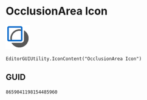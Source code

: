 # OcclusionArea Icon
![](/img/OcclusionArea%20Icon.png)

``` CSharp
EditorGUIUtility.IconContent("OcclusionArea Icon")
```
## GUID
```
8659041198154485960
```
